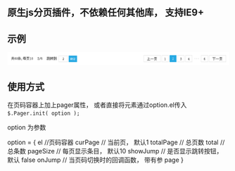 ﻿
## 原生js分页插件，不依赖任何其他库， 支持IE9+
## 示例
![示例](img/demo1.png)

## 使用方式
在页码容器上加上pager属性， 或者直接将元素通过option.el传入
`$.Pager.init( option );`

option 为参数
>
  option = {
  	el //页码容器
  	curPage  // 当前页， 默认1
  	totalPage // 总页数
  	total  // 总条数
  	pageSize  // 每页显示条目， 默认10
  	showJump  // 是否显示跳转按钮， 默认 false
  	onJump  // 当页码切换时的回调函数， 带有参 page
  }
>
